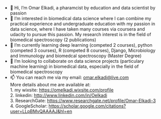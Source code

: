 - 👋 Hi, I’m Omar Elkadi, a pharamcist by education and data scientist by passion
- 👀 I’m interested in biomedical data science where I can combine my practical experience and undergraduate education with my passion in data science, where I have taken many courses via coursera and udacity to pursue this passion. My research interest is in the field of biomedical spectroscopy (2 publications) 
- 🌱 I’m currently learning deep learning (competed 2 courses), python (competed 3 courses), R (competed 8 courses), Django, Microbiology and Immunology and biomedcal spectroscopy (Master Degree)   
- 💞️ I’m looking to collaborate on data science projects (particulary machine learning) in biomedical data, especially in the field of biomedical spectroscopy
- 📫 You can reach me via my email: omar.elkadi@live.com   
        More details about me are available at:   
         1. my wixsite: https://omelkadi.wixsite.com/profile   
         2. linkedin: http://www.linkedin.com/in/Oelkadi   
         3. ResearchGate: https://www.researchgate.net/profile/Omar-Elkadi-3   
         4. GoogleScholar: https://scholar.google.com/citations?user=LLpBMvQAAAAJ&hl=en   
                                            


